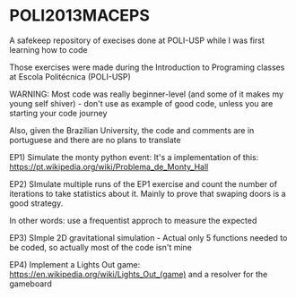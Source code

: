 # POLI2013MACEPS
A safekeep repository of execises done at POLI-USP while I was first learning how to code

Those exercises were made during the Introduction to Programing classes at Escola Politécnica (POLI-USP)

WARNING: Most code was really beginner-level (and some of it makes my young self shiver) - don't use as example of good code, unless you are starting your code journey

Also, given the Brazilian University, the code and comments are in portuguese and there are no plans to translate

EP1)
Simulate the monty python event: It's a implementation of this: https://pt.wikipedia.org/wiki/Problema_de_Monty_Hall

EP2)
SImulate multiple runs of the EP1 exercise and count the number of iterations to take statistics about it. Mainly to prove that swaping doors is a good strategy.

In other words: use a frequentist approch to measure the expected

EP3)
SImple 2D gravitational simulation - Actual only 5 functions needed to be coded, so actually most of the code isn't mine

EP4)
Implement a Lights Out game: https://en.wikipedia.org/wiki/Lights_Out_(game) and a resolver for the gameboard